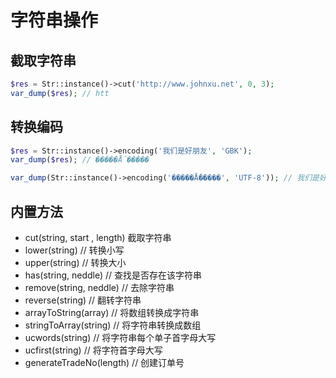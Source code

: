 # 字符串操作

## 截取字符串
```php
$res = Str::instance()->cut('http://www.johnxu.net', 0, 3);
var_dump($res); // htt
```

## 转换编码
```php
$res = Str::instance()->encoding('我们是好朋友', 'GBK');
var_dump($res); // �����Ǻ�����

var_dump(Str::instance()->encoding('�����Ǻ�����', 'UTF-8')); // 我们是好朋友
```

## 内置方法

- cut(string, start , length) 截取字符串
- lower(string) // 转换小写
- upper(string) // 转换大小
- has(string, neddle) // 查找是否存在该字符串
- remove(string, neddle) // 去除字符串
- reverse(string) // 翻转字符串
- arrayToString(array) // 将数组转换成字符串
- stringToArray(string) // 将字符串转换成数组
- ucwords(string) // 将字符串每个单子首字母大写
- ucfirst(string) // 将字符首字母大写
- generateTradeNo(length) // 创建订单号